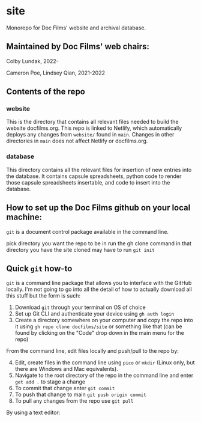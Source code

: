 # site

Monorepo for Doc Films' website and archival database.

## Maintained by Doc Films' web chairs:

Colby Lundak, 2022-

Cameron Poe, Lindsey Qian, 2021-2022

## Contents of the repo

### website

This is the directory that contains all relevant files needed to build the website docfilms.org. This repo is linked to Netlify, which automatically deploys any changes from `website/` found in `main`. Changes in other directories in `main` does not affect Netlify or docfilms.org.

### database

This directory contains all the relevant files for insertion of new entries into the database. It contains capsule spreadsheets, python code to render those capsule spreadsheets insertable, and code to insert into the database.



## How to set up the Doc Films github on your local machine:
`git` is a document control package available in the command line.


pick directory you want the repo to be in
run the gh clone command in that directory
you have the site cloned
may have to run `git init`















## Quick  `git` how-to
`git` is a command line package that allows you to interface with the GitHub locally. I'm not going to go into all the detail of how to actually download all this stuff but the form is such:

1. Download `git` through your terminal on OS of choice
2. Set up Git CLI and authenticate your device using `gh auth login`
3. Create a directory somewhere on your computer and copy the repo into it using `gh repo clone docfilms/site` or something like that (can be found by clicking on the "Code" drop down in the main menu for the repo)

From the command line, edit files locally and push/pull to the repo by:

4. Edit, create files in the command line using `pico` or `mkdir` (Linux only, but there are Windows and Mac equivalents).
5. Navigate to the root directory of the repo in the command line and enter `get add .` to stage a change
6. To commit that change enter `git commit`
7. To push that change to main `git push origin commit`
8. To pull any changes from the repo use `git pull`

By using a text editor:
